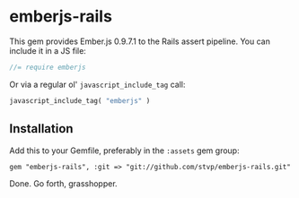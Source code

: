 # emberjs-rails

This gem provides Ember.js 0.9.7.1 to the Rails assert pipeline. You can include it in a JS file:

```js
//= require emberjs
```

Or via a regular ol' `javascript_include_tag` call:

```ruby
javascript_include_tag( "emberjs" )
```

## Installation

Add this to your Gemfile, preferably in the `:assets` gem group:

    gem "emberjs-rails", :git => "git://github.com/stvp/emberjs-rails.git"

Done. Go forth, grasshopper.
